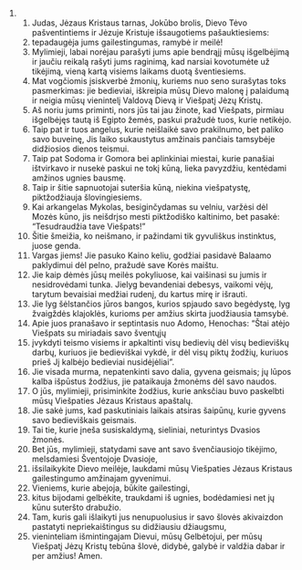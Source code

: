 <ol>
  <li>
    <ol>
      <li>Judas, Jėzaus Kristaus tarnas, Jokūbo brolis, Dievo Tėvo pašventintiems ir Jėzuje Kristuje išsaugotiems pašauktiesiems:</li>
      <li>tepadaugėja jums gailestingumas, ramybė ir meilė!</li>
      <li>Mylimieji, labai norėjau parašyti jums apie bendrąjį mūsų išgelbėjimą ir jaučiu reikalą rašyti jums raginimą, kad narsiai kovotumėte už tikėjimą, vieną kartą visiems laikams duotą šventiesiems.</li>
      <li>Mat vogčiomis įsiskverbė žmonių, kuriems nuo seno surašytas toks pasmerkimas: jie bedieviai, iškreipia mūsų Dievo malonę į palaidumą ir neigia mūsų vienintelį Valdovą Dievą ir Viešpatį Jėzų Kristų.</li>
      <li>Aš noriu jums priminti, nors jūs tai jau žinote, kad Viešpats, pirmiau išgelbėjęs tautą iš Egipto žemės, paskui pražudė tuos, kurie netikėjo.</li>
      <li>Taip pat ir tuos angelus, kurie neišlaikė savo prakilnumo, bet paliko savo buveinę, Jis laiko sukaustytus amžinais pančiais tamsybėje didžiosios dienos teismui.</li>
      <li>Taip pat Sodoma ir Gomora bei aplinkiniai miestai, kurie panašiai ištvirkavo ir nusekė paskui ne tokį kūną, lieka pavyzdžiu, kentėdami amžinos ugnies bausmę.</li>
      <li>Taip ir šitie sapnuotojai suteršia kūną, niekina viešpatystę, piktžodžiauja šlovingiesiems.</li>
      <li>Kai arkangelas Mykolas, besiginčydamas su velniu, varžėsi dėl Mozės kūno, jis neišdrįso mesti piktžodiško kaltinimo, bet pasakė: “Tesudraudžia tave Viešpats!”</li>
      <li>Šitie šmeižia, ko neišmano, ir pažindami tik gyvuliškus instinktus, juose genda.</li>
      <li>Vargas jiems! Jie pasuko Kaino keliu, godžiai pasidavė Balaamo paklydimui dėl pelno, pražudė save Korės maištu.</li>
      <li>Jie kaip dėmės jūsų meilės pokyliuose, kai vaišinasi su jumis ir nesidrovėdami tunka. Jie­lyg bevandeniai debesys, vaikomi vėjų, tarytum bevaisiai medžiai rudenį, du kartus mirę ir išrauti.</li>
      <li>Jie lyg šėlstančios jūros bangos, kurios spjaudo savo begėdystę, lyg žvaigždės klajoklės, kurioms per amžius skirta juodžiausia tamsybė.</li>
      <li>Apie juos pranašavo ir septintasis nuo Adomo, Henochas: “Štai atėjo Viešpats su miriadais savo šventųjų</li>
      <li>įvykdyti teismo visiems ir apkaltinti visų bedievių dėl visų bedieviškų darbų, kuriuos jie bedieviškai vykdė, ir dėl visų piktų žodžių, kuriuos prieš Jį kalbėjo bedieviai nusidėjėliai”.</li>
      <li>Jie visada murma, nepatenkinti savo dalia, gyvena geismais; jų lūpos kalba išpūstus žodžius, jie pataikauja žmonėms dėl savo naudos.</li>
      <li>O jūs, mylimieji, prisiminkite žodžius, kurie anksčiau buvo paskelbti mūsų Viešpaties Jėzaus Kristaus apaštalų.</li>
      <li>Jie sakė jums, kad paskutiniais laikais atsiras šaipūnų, kurie gyvens savo bedieviškais geismais.</li>
      <li>Tai tie, kurie įneša susiskaldymą, sieliniai, neturintys Dvasios žmonės.</li>
      <li>Bet jūs, mylimieji, statydami save ant savo švenčiausiojo tikėjimo, melsdamiesi Šventojoje Dvasioje,</li>
      <li>išsilaikykite Dievo meilėje, laukdami mūsų Viešpaties Jėzaus Kristaus gailestingumo amžinajam gyvenimui.</li>
      <li>Vieniems, kurie abejoja, būkite gailestingi,</li>
      <li>kitus bijodami gelbėkite, traukdami iš ugnies, bodėdamiesi net jų kūnu suteršto drabužio.</li>
      <li>Tam, kuris gali išlaikyti jus nenupuolusius ir savo šlovės akivaizdon pastatyti nepriekaištingus su didžiausiu džiaugsmu,</li>
      <li>vieninteliam išmintingajam Dievui, mūsų Gelbėtojui, per mūsų Viešpatį Jėzų Kristų tebūna šlovė, didybė, galybė ir valdžia dabar ir per amžius! Amen.</li>
    </ol>
  </li>
</ol>